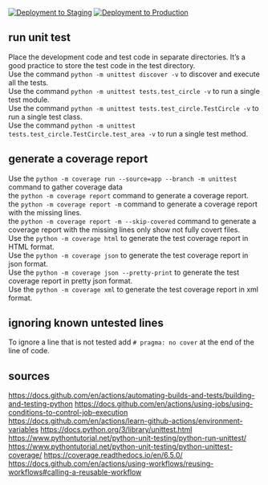 [![Deployment to Staging](https://github.com/pokemonspeler/python_testing_demo/actions/workflows/python_on_push_master.yml/badge.svg?branch=master)](https://github.com/pokemonspeler/python_testing_demo/actions/workflows/python_on_push_master.yml)
[![Deployment to Production](https://github.com/pokemonspeler/python_testing_demo/actions/workflows/python_on_release.yml/badge.svg)](https://github.com/pokemonspeler/python_testing_demo/actions/workflows/python_on_release.yml)
## run unit test

Place the development code and test code in separate directories. It’s a good practice to store the test code in the
test directory.  
Use the command `python -m unittest discover -v` to discover and execute all the tests.  
Use the command `python -m unittest tests.test_circle -v` to run a single test module.  
Use the command `python -m unittest tests.test_circle.TestCircle -v` to run a single test class.  
Use the command `python -m unittest tests.test_circle.TestCircle.test_area -v` to run a single test method.

## generate a coverage report

Use the `python -m coverage run --source=app --branch -m unittest` command to gather coverage data  
the `python -m coverage report` command to generate a coverage report.  
the `python -m coverage report -m` command to generate a coverage report with the missing lines.  
the `python -m coverage report -m --skip-covered` command to generate a coverage report with the missing lines only show
not fully covert files.  
Use the `python -m coverage html` to generate the test coverage report in HTML format.  
Use the `python -m coverage json` to generate the test coverage report in json format.  
Use the `python -m coverage json --pretty-print` to generate the test coverage report in pretty json format.  
Use the `python -m coverage xml` to generate the test coverage report in xml format.

## ignoring known untested lines

To ignore a line that is not tested add `# pragma: no cover` at the end of the line of code.

## sources

https://docs.github.com/en/actions/automating-builds-and-tests/building-and-testing-python
https://docs.github.com/en/actions/using-jobs/using-conditions-to-control-job-execution
https://docs.github.com/en/actions/learn-github-actions/environment-variables
https://docs.python.org/3/library/unittest.html
https://www.pythontutorial.net/python-unit-testing/python-run-unittest/
https://www.pythontutorial.net/python-unit-testing/python-unittest-coverage/
https://coverage.readthedocs.io/en/6.5.0/
https://docs.github.com/en/actions/using-workflows/reusing-workflows#calling-a-reusable-workflow